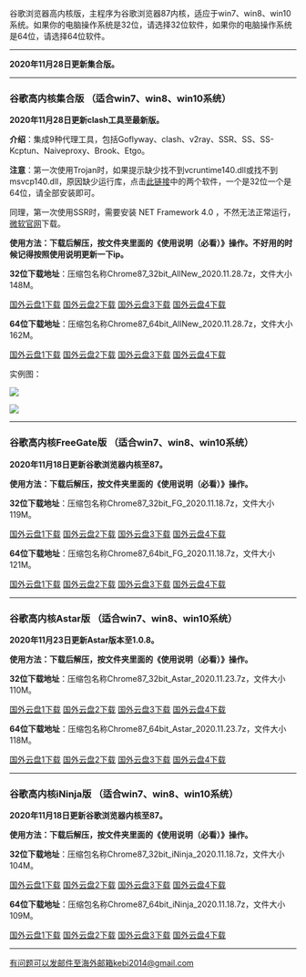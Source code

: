 谷歌浏览器高内核版，主程序为谷歌浏览器87内核，适应于win7、win8、win10系统。如果你的电脑操作系统是32位，请选择32位软件，如果你的电脑操作系统是64位，请选择64位软件。

***

**2020年11月28日更新集合版。**

***

### 谷歌高内核集合版  （适合win7、win8、win10系统）

**2020年11月28日更新clash工具至最新版。**

**介绍**：集成9种代理工具，包括Goflyway、clash、v2ray、SSR、SS、SS-Kcptun、Naiveproxy、Brook、Etgo。

**注意**：第一次使用Trojan时，如果提示缺少找不到vcruntime140.dll或找不到msvcp140.dll，原因缺少运行库，点击[此链接](https://www.microsoft.com/en-us/download/details.aspx?id=48145)中的两个软件，一个是32位一个是64位，请全部安装即可。

同理，第一次使用SSR时，需要安装 NET Framework 4.0 ，不然无法正常运行，[微软官网](https://www.microsoft.com/zh-cn/download/details.aspx?id=17718)下载。

**使用方法：下载后解压，按文件夹里面的《使用说明（必看）》操作。不好用的时候记得按照使用说明更新一下ip。**

**32位下载地址**：压缩包名称Chrome87_32bit_AllNew_2020.11.28.7z，文件大小148M。

[国外云盘1下载](https://tr61.free4444.xyz/Chrome87_32bit_AllNew_2020.11.28.7z) 
[国外云盘2下载](https://tr71.free4444.xyz/Chrome87_32bit_AllNew_2020.11.28.7z) 
[国外云盘3下载](https://tr91.free4444.xyz/Chrome87_32bit_AllNew_2020.11.28.7z) 
[国外云盘4下载](https://tr51.free4444.xyz/Chrome87_32bit_AllNew_2020.11.28.7z) 

**64位下载地址**：压缩包名称Chrome87_64bit_AllNew_2020.11.28.7z，文件大小162M。

[国外云盘1下载](https://tr61.free4444.xyz/Chrome87_64bit_AllNew_2020.11.28.7z) 
[国外云盘2下载](https://tr71.free4444.xyz/Chrome87_64bit_AllNew_2020.11.28.7z) 
[国外云盘3下载](https://tr91.free4444.xyz/Chrome87_64bit_AllNew_2020.11.28.7z) 
[国外云盘4下载](https://tr51.free4444.xyz/Chrome87_64bit_AllNew_2020.11.28.7z) 

实例图：

![](https://cdn.jsdelivr.net/gh/Alvin9999/pac2/all1.jpg)

![](https://cdn.jsdelivr.net/gh/Alvin9999/pac2/all2.jpg)

***

### 谷歌高内核FreeGate版  （适合win7、win8、win10系统）

**2020年11月18日更新谷歌浏览器内核至87。**

**使用方法：下载后解压，按文件夹里面的《使用说明（必看）》操作。**

**32位下载地址**：压缩包名称Chrome87_32bit_FG_2020.11.18.7z，文件大小119M。

[国外云盘1下载](https://tr61.free4444.xyz/Chrome87_32bit_FG_2020.11.18.7z) 
[国外云盘2下载](https://tr71.free4444.xyz/Chrome87_32bit_FG_2020.11.18.7z) 
[国外云盘3下载](https://tr91.free4444.xyz/Chrome87_32bit_FG_2020.11.18.7z) 
[国外云盘4下载](https://tr51.free4444.xyz/Chrome87_32bit_FG_2020.11.18.7z) 

**64位下载地址**：压缩包名称Chrome87_64bit_FG_2020.11.18.7z，文件大小121M。

[国外云盘1下载](https://tr61.free4444.xyz/Chrome87_64bit_FG_2020.11.18.7z) 
[国外云盘2下载](https://tr71.free4444.xyz/Chrome87_64bit_FG_2020.11.18.7z) 
[国外云盘3下载](https://tr91.free4444.xyz/Chrome87_64bit_FG_2020.11.18.7z) 
[国外云盘4下载](https://tr51.free4444.xyz/Chrome87_64bit_FG_2020.11.18.7z) 

***

### 谷歌高内核Astar版  （适合win7、win8、win10系统）

**2020年11月23日更新Astar版本至1.0.8。**

**使用方法：下载后解压，按文件夹里面的《使用说明（必看）》操作。**

**32位下载地址**：压缩包名称Chrome87_32bit_Astar_2020.11.23.7z，文件大小110M。

[国外云盘1下载](https://tr61.free4444.xyz/Chrome87_32bit_Astar_2020.11.23.7z) 
[国外云盘2下载](https://tr71.free4444.xyz/Chrome87_32bit_Astar_2020.11.23.7z) 
[国外云盘3下载](https://tr91.free4444.xyz/Chrome87_32bit_Astar_2020.11.23.7z) 
[国外云盘4下载](https://tr61.free4444.xyz/Chrome87_32bit_Astar_2020.11.23.7z) 


**64位下载地址**：压缩包名称Chrome87_64bit_Astar_2020.11.23.7z，文件大小118M。

[国外云盘1下载](https://tr61.free4444.xyz/Chrome87_64bit_Astar_2020.11.23.7z) 
[国外云盘2下载](https://tr71.free4444.xyz/Chrome87_64bit_Astar_2020.11.23.7z) 
[国外云盘3下载](https://tr91.free4444.xyz/Chrome87_64bit_Astar_2020.11.23.7z) 
[国外云盘4下载](https://tr51.free4444.xyz/Chrome87_64bit_Astar_2020.11.23.7z) 

***

### 谷歌高内核iNinja版 （适合win7、win8、win10系统）

**2020年11月18日更新谷歌浏览器内核至87。**

**使用方法：下载后解压，按文件夹里面的《使用说明（必看）》操作。**

**32位下载地址**：压缩包名称Chrome87_32bit_iNinja_2020.11.18.7z，文件大小104M。

[国外云盘1下载](https://tr61.free4444.xyz/Chrome87_32bit_iNinja_2020.11.18.7z) 
[国外云盘2下载](https://tr71.free4444.xyz/Chrome87_32bit_iNinja_2020.11.18.7z) 
[国外云盘3下载](https://tr91.free4444.xyz/Chrome87_32bit_iNinja_2020.11.18.7z) 
[国外云盘4下载](https://tr51.free4444.xyz/Chrome87_32bit_iNinja_2020.11.18.7z) 

**64位下载地址**：压缩包名称Chrome87_64bit_iNinja_2020.11.18.7z，文件大小109M。

[国外云盘1下载](https://tr61.free4444.xyz/Chrome87_64bit_iNinja_2020.11.18.7z) 
[国外云盘2下载](https://tr71.free4444.xyz/Chrome87_64bit_iNinja_2020.11.18.7z) 
[国外云盘3下载](https://tr91.free4444.xyz/Chrome87_64bit_iNinja_2020.11.18.7z) 
[国外云盘4下载](https://tr51.free4444.xyz/Chrome87_64bit_iNinja_2020.11.18.7z) 


***

有问题可以发邮件至海外邮箱kebi2014@gmail.com